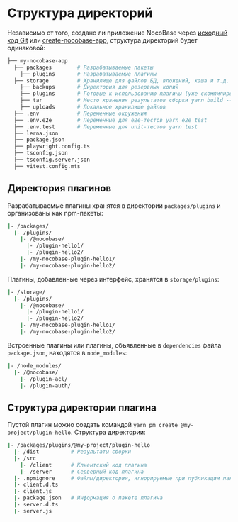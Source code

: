# Структура директорий

Независимо от того, создано ли приложение NocoBase через [исходный код Git](/welcome/getting-started/installation/git-clone) или [create-nocobase-app](/welcome/getting-started/installation/create-nocobase-app), структура директорий будет одинаковой:

```bash
├── my-nocobase-app
  ├── packages        # Разрабатываемые пакеты
    ├── plugins       # Разрабатываемые плагины
  ├── storage         # Хранилище для файлов БД, вложений, кэша и т.д.
    ├── backups       # Директория для резервных копий
    ├── plugins       # Готовые к использованию плагины (уже скомпилированные)
    ├── tar           # Место хранения результатов сборки yarn build --tar
    ├── uploads       # Локальное хранилище файлов
  ├── .env            # Переменные окружения
  ├── .env.e2e        # Переменные для e2e-тестов yarn e2e test
  ├── .env.test       # Переменные для unit-тестов yarn test
  ├── lerna.json
  ├── package.json
  ├── playwright.config.ts
  ├── tsconfig.json
  ├── tsconfig.server.json
  ├── vitest.config.mts
```

## Директория плагинов

Разрабатываемые плагины хранятся в директории `packages/plugins` и организованы как npm-пакеты:

```bash
|- /packages/
  |- /plugins/
    |- /@nocobase/
      |- /plugin-hello1/
      |- /plugin-hello2/
    |- /my-nocobase-plugin-hello1/
    |- /my-nocobase-plugin-hello2/
```

Плагины, добавленные через интерфейс, хранятся в `storage/plugins`:

```bash
|- /storage/
  |- /plugins/
    |- /@nocobase/
      |- /plugin-hello1/
      |- /plugin-hello2/
    |- /my-nocobase-plugin-hello1/
    |- /my-nocobase-plugin-hello2/
```

Встроенные плагины или плагины, объявленные в `dependencies` файла `package.json`, находятся в `node_modules`:

```bash
|- /node_modules/
  |- /@nocobase/
    |- /plugin-acl/
    |- /plugin-auth/
```

## Структура директории плагина

Пустой плагин можно создать командой `yarn pm create @my-project/plugin-hello`. Структура директории:

```bash
|- /packages/plugins/@my-project/plugin-hello
  |- /dist          # Результаты сборки
  |- /src
    |- /client      # Клиентский код плагина
    |- /server      # Серверный код плагина
  |- .npmignore     # Файлы/директории, игнорируемые при публикации пакета
  |- client.d.ts
  |- client.js
  |- package.json   # Информация о пакете плагина
  |- server.d.ts
  |- server.js
```
